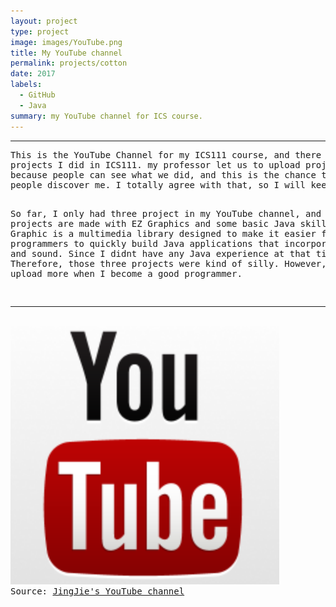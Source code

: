 ```yaml
---
layout: project
type: project
image: images/YouTube.png
title: My YouTube channel
permalink: projects/cotton
date: 2017
labels:
  - GitHub
  - Java
summary: my YouTube channel for ICS course.
---
```



<hr>
<pre>
This is the YouTube Channel for my ICS111 course, and there were three 
projects I did in ICS111. my professor let us to upload project to YouTube 
because people can see what we did, and this is the chance to let 
people discover me. I totally agree with that, so I will keep doing this.

So far, I only had three project in my YouTube channel, and these projects
are made with EZ Graphics and some basic Java skills. EZ Graphic is a 
multimedia library designed to make it easier for novice programmers
to quickly build Java applications that incorporate graphics and sound.
Since I didnt have any Java experience at that time. Therefore, those 
three projects were kind of silly. However, I will upload more when I become 
a good programmer.
<hr>
<img src="../images/YouTube.png">
Source: <a href="https://www.youtube.com/channel/UC1mqPE7WxqCHKLlc_YLXySQ"><i class="large youtube icon "></i>JingJie's YouTube channel</a>

